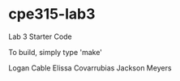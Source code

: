 # cpe315-lab3
Lab 3 Starter Code

To build, simply type 'make'

Logan Cable
Elissa Covarrubias
Jackson Meyers
